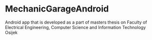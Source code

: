 # MechanicGarageAndroid
Android app that is developed as a part of masters thesis on Faculty of Electrical Engineering, Computer Science and Information Technology Osijek
